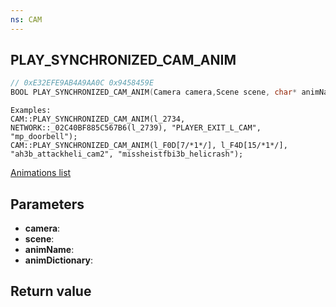 ```yaml
---
ns: CAM
---
```

## PLAY_SYNCHRONIZED_CAM_ANIM

```c
// 0xE32EFE9AB4A9AA0C 0x9458459E
BOOL PLAY_SYNCHRONIZED_CAM_ANIM(Camera camera,Scene scene, char* animName, char* animDictionary);
```

```
Examples:  
CAM::PLAY_SYNCHRONIZED_CAM_ANIM(l_2734, NETWORK::_02C40BF885C567B6(l_2739), "PLAYER_EXIT_L_CAM", "mp_doorbell");  
CAM::PLAY_SYNCHRONIZED_CAM_ANIM(l_F0D[7/*1*/], l_F4D[15/*1*/], "ah3b_attackheli_cam2", "missheistfbi3b_helicrash");  
```

[Animations list](https://alexguirre.github.io/animations-list/)

## Parameters
* **camera**: 
* **scene**: 
* **animName**: 
* **animDictionary**: 

## Return value
